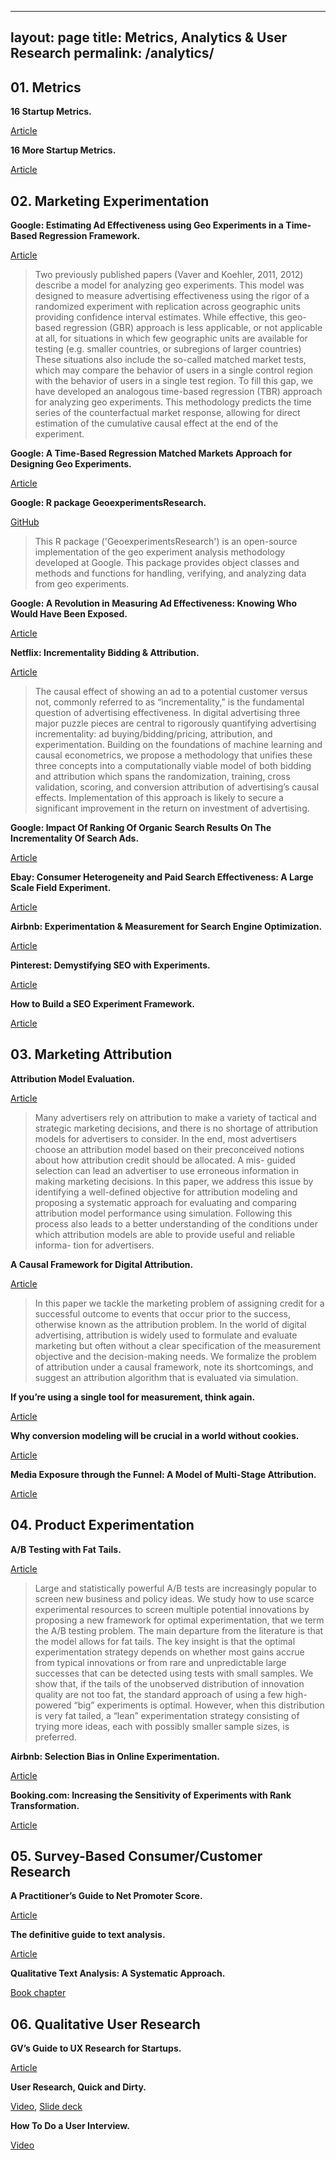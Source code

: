
---
layout: page
title: Metrics, Analytics & User Research
permalink: /analytics/
---

## 01. Metrics

**16 Startup Metrics.**

[Article](https://a16z.com/2015/08/21/16-metrics/)

**16 More Startup Metrics.**

[Article](https://a16z.com/2015/09/23/16-more-metrics/)

## 02. Marketing Experimentation

**Google: Estimating Ad Effectiveness using Geo Experiments in a Time-Based Regression Framework.**

[Article](https://static.googleusercontent.com/media/research.google.com/en//pubs/archive/45950.pdf)

> Two previously published papers (Vaver and Koehler, 2011, 2012) describe a model for analyzing geo experiments. This model was designed to measure advertising effectiveness using the rigor of a randomized experiment with replication across geographic units providing confidence interval estimates. While effective, this geo-based regression (GBR) approach is less applicable, or not applicable at all, for situations in which few geographic units are available for testing (e.g. smaller countries, or subregions of larger countries) These situations also include the so-called matched market tests, which may compare the behavior of users in a single control region with the behavior of users in a single test region. To fill this gap, we have developed an analogous time-based regression (TBR) approach for analyzing geo experiments. This methodology predicts the time series of the counterfactual market response, allowing for direct estimation of the cumulative causal effect at the end of the experiment.

**Google: A Time-Based Regression Matched Markets Approach for Designing Geo Experiments.**

[Article](https://storage.googleapis.com/pub-tools-public-publication-data/pdf/b1976d70ccf7119f2193ece2d3d378d5dd0dd7be.pdf)

**Google: R package GeoexperimentsResearch.**

[GitHub](https://github.com/google/GeoexperimentsResearch)

> This R package ('GeoexperimentsResearch') is an open-source implementation of the geo experiment analysis methodology developed at Google. This package provides object classes and methods and functions for handling, verifying, and analyzing data from geo experiments.

**Google: A Revolution in Measuring Ad Effectiveness: Knowing Who Would Have Been Exposed.**

[Article](https://www.thinkwithgoogle.com/intl/en-gb/marketing-resources/data-measurement/a-revolution-in-measuring-ad-effectiveness/)

**Netflix: Incrementality Bidding & Attribution.**

[Article](https://poseidon01.ssrn.com/delivery.php?ID=847004104083014073004109005080126126055092036006058054127082104102096123010086118011039049035031006028001089087025026100089121018007025078012084098083096103100084112018040048025124124126122127116022007071023028064090120079096074067102077090083028106064&EXT=pdf)

> The causal effect of showing an ad to a potential customer versus not, commonly referred to as “incrementality,” is the fundamental question of advertising effectiveness. In digital advertising three major puzzle pieces are central to rigorously quantifying advertising incrementality: ad buying/bidding/pricing, attribution, and experimentation. Building on the foundations of machine learning and causal econometrics, we propose a methodology that unifies these three concepts into a computationally viable model of both bidding and attribution which spans the randomization, training, cross validation, scoring, and conversion attribution of advertising’s causal effects. Implementation of this approach is likely to secure a significant improvement in the return on investment of advertising.

**Google: Impact Of Ranking Of Organic Search Results On The Incrementality Of Search Ads.**

[Article](http://static.googleusercontent.com/media/research.google.com/en//pubs/archive/37731.pdf)

**Ebay: Consumer Heterogeneity and Paid Search Effectiveness: A Large Scale Field Experiment.**

[Article](http://conference.nber.org/confer/2013/EoDs13/Tadelis.pdf)

**Airbnb: Experimentation & Measurement for Search Engine Optimization.**

[Article](https://medium.com/airbnb-engineering/experimentation-measurement-for-search-engine-optimization-b64136629760)

**Pinterest: Demystifying SEO with Experiments.**

[Article](https://medium.com/pinterest-engineering/demystifying-seo-with-experiments-a183b325cf4c)

**How to Build a SEO Experiment Framework.**

[Article](https://www.growthengblog.com/blog/2018/4/15/scaling-new-growth-opportunities-series-seo-basics)

## 03. Marketing Attribution

**Attribution Model Evaluation.**

[Article](https://storage.googleapis.com/pub-tools-public-publication-data/pdf/de1c3ab14fd52301fb193237fdffd45352159d5c.pdf)

> Many advertisers rely on attribution to make a variety of tactical and strategic marketing decisions, and there is no shortage of attribution models for advertisers to consider. In the end, most advertisers choose an attribution model based on their preconceived notions about how attribution credit should be allocated. A mis- guided selection can lead an advertiser to use erroneous information in making marketing decisions. In this paper, we address this issue by identifying a well-defined objective for attribution modeling and proposing a systematic approach for evaluating and comparing attribution model performance using simulation. Following this process also leads to a better understanding of the conditions under which attribution models are able to provide useful and reliable informa- tion for advertisers.

**A Causal Framework for Digital Attribution.**

[Article](https://storage.googleapis.com/pub-tools-public-publication-data/pdf/00ac9e279331692b816c7ad5bc10bc88cb555f25.pdf)

> In this paper we tackle the marketing problem of assigning credit for a successful outcome to events that occur prior to the success, otherwise known as the attribution problem. In the world of digital advertising, attribution is widely used to formulate and evaluate marketing but often without a clear specification of the measurement objective and the decision-making needs. We formalize the problem of attribution under a causal framework, note its shortcomings, and suggest an attribution algorithm that is evaluated via simulation.

**If you’re using a single tool for measurement, think again.**

[Article](https://www.thinkwithgoogle.com/marketing-resources/data-measurement/media-measurement-tools/)

**Why conversion modeling will be crucial in a world without cookies.**

[Article](https://www.thinkwithgoogle.com/marketing-resources/data-measurement/conversion-measurement-in-a-cookieless-world/)

**Media Exposure through the Funnel: A Model of Multi-Stage Attribution.**

[Article](https://poseidon01.ssrn.com/delivery.php?ID=623110115067019004064023028108122092051040069008061028095107008090009067077122030071123059021013106005121064005096068097083024105043041005072083103011121003022114096056082040091084090072092103000123101080010026066112028072029025027121079027020117001087&EXT=pdf)

## 04. Product Experimentation

**A/B Testing with Fat Tails.**

[Article](https://eduardomazevedo.github.io/papers/azevedo-et-al-ab.pdf)

> Large and statistically powerful A/B tests are increasingly popular to screen new business and policy ideas. We study how to use scarce experimental resources to screen multiple potential innovations by proposing a new framework for optimal experimentation, that we term the A/B testing problem. The main departure from the literature is that the model allows for fat tails. The key insight is that the optimal experimentation strategy depends on whether most gains accrue from typical innovations or from rare and unpredictable large successes that can be detected using tests with small samples. We show that, if the tails of the unobserved distribution of innovation quality are not too fat, the standard approach of using a few high-powered “big” experiments is optimal. However, when this distribution is very fat tailed, a “lean” experimentation strategy consisting of trying more ideas, each with possibly smaller sample sizes, is preferred.

**Airbnb: Selection Bias in Online Experimentation.**

[Article](https://medium.com/airbnb-engineering/selection-bias-in-online-experimentation-c3d67795cceb)

**Booking.com: Increasing the Sensitivity of Experiments with Rank Transformation.**

[Article](https://booking.ai/increasing-sensitivity-of-experiments-with-the-rank-transformation-draft-c01aff70b255)

## 05. Survey-Based Consumer/Customer Research

**A Practitioner’s Guide to Net Promoter Score.**

[Article](https://andrewchen.co/a-practitioners-guide-to-net-promoter-score/)

**The definitive guide to text analysis.**

[Article](https://www.qualtrics.com/experience-management/research/text-analysis/)

**Qualitative Text Analysis: A Systematic Approach.**

[Book chapter](https://link.springer.com/chapter/10.1007/978-3-030-15636-7_8)

## 06. Qualitative User Research

**GV’s Guide to UX Research for Startups.**

[Article](https://library.gv.com/gv-guide-to-uxresearch-for-startups-b6d0c8ac81b3)

**User Research, Quick and Dirty.**

[Video](https://library.gv.com/user-research-quick-and-dirty-1fcfa54c91c4), [Slide deck](https://www.dropbox.com/s/6kef5x79ap8f9v7/User-Research-Workshop_Google-Ventures_Feb2013.pdf?dl=0)

**How To Do a User Interview.**

[Video](https://youtu.be/Qq3OiHQ-HCU)